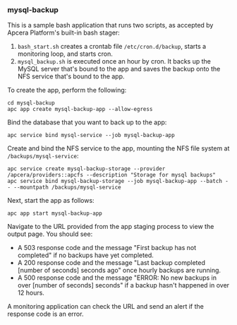 ### mysql-backup

This is a sample bash application that runs two scripts, as accepted by Apcera Platform's built-in bash stager:

1. `bash_start.sh` creates a crontab file `/etc/cron.d/backup`, starts a monitoring loop, and starts cron.
2. `mysql_backup.sh` is executed once an hour by cron. It backs up the MySQL server that's bound to the app and saves the backup onto the NFS service that's bound to the app.

To create the app, perform the following:

```
cd mysql-backup
apc app create mysql-backup-app --allow-egress
```

Bind the database that you want to back up to the app:

```
apc service bind mysql-service --job mysql-backup-app
```

Create and bind the NFS service to the app, mounting the NFS file system at `/backups/mysql-service`:

```
apc service create mysql-backup-storage --provider /apcera/providers::apcfs --description "Storage for mysql backups"
apc service bind mysql-backup-storage --job mysql-backup-app --batch -- --mountpath /backups/mysql-service
```

Next, start the app as follows:

```
apc app start mysql-backup-app
```

Navigate to the URL provided from the app staging process to view the output page. You should see:

* A 503 response code and the message "First backup has not completed" if no backups have yet completed.
* A 200 response code and the message "Last backup completed [number of seconds] seconds ago" once hourly backups are running.
* A 500 response code and the message "ERROR: No new backups in over [number of seconds] seconds" if a backup hasn't happened in over 12 hours.

A monitoring application can check the URL and send an alert if the response code is an error.